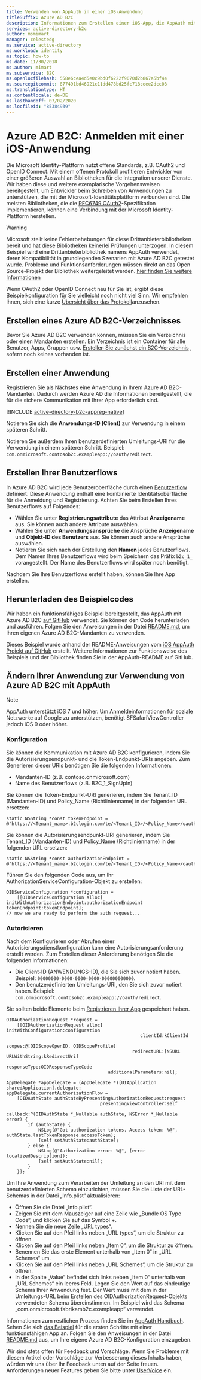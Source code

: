 ```yaml
---
title: Verwenden von AppAuth in einer iOS-Anwendung
titleSuffix: Azure AD B2C
description: Informationen zum Erstellen einer iOS-App, die AppAuth mit Azure Active Directory B2C zum Verwalten von Benutzeridentitäten und Authentifizieren von Benutzern verwendet.
services: active-directory-b2c
author: msmimart
manager: celestedg
ms.service: active-directory
ms.workload: identity
ms.topic: how-to
ms.date: 11/30/2018
ms.author: mimart
ms.subservice: B2C
ms.openlocfilehash: 558e6cea4d5e0c9bd0f6222f9070d2b867a5bf44
ms.sourcegitcommit: 877491bd46921c11dd478bd25fc718ceee2dcc08
ms.translationtype: HT
ms.contentlocale: de-DE
ms.lasthandoff: 07/02/2020
ms.locfileid: "85384939"
---
```

# <a name="azure-ad-b2c-sign-in-using-an-ios-application"></a>Azure AD B2C: Anmelden mit einer iOS-Anwendung

Die Microsoft Identity-Plattform nutzt offene Standards, z.B. OAuth2 und OpenID Connect. Mit einem offenen Protokoll profitieren Entwickler von einer größeren Auswahl an Bibliotheken für die Integration unserer Dienste. Wir haben diese und weitere exemplarische Vorgehensweisen bereitgestellt, um Entwickler beim Schreiben von Anwendungen zu unterstützen, die mit der Microsoft-Identitätsplattform verbunden sind. Die meisten Bibliotheken, die die [RFC6749 OAuth2](https://tools.ietf.org/html/rfc6749)-Spezifikation implementieren, können eine Verbindung mit der Microsoft Identity-Plattform herstellen.

> [!WARNING]
> Microsoft stellt keine Fehlerbehebungen für diese Drittanbieterbibliotheken bereit und hat diese Bibliotheken keinerlei Prüfungen unterzogen. In diesem Beispiel wird eine Drittanbieterbibliothek namens AppAuth verwendet, deren Kompatibilität in grundlegenden Szenarien mit Azure AD B2C getestet wurde. Probleme und Funktionsanforderungen müssen direkt an das Open Source-Projekt der Bibliothek weitergeleitet werden. [hier finden Sie weitere Informationen](https://docs.microsoft.com/azure/active-directory/develop/active-directory-v2-libraries)
>
>

Wenn OAuth2 oder OpenID Connect neu für Sie ist, ergibt diese Beispielkonfiguration für Sie vielleicht noch nicht viel Sinn. Wir empfehlen Ihnen, sich eine kurze [Übersicht über das Protokoll](protocols-overview.md)anzusehen.

## <a name="get-an-azure-ad-b2c-directory"></a>Erstellen eines Azure AD B2C-Verzeichnisses
Bevor Sie Azure AD B2C verwenden können, müssen Sie ein Verzeichnis oder einen Mandanten erstellen. Ein Verzeichnis ist ein Container für alle Benutzer, Apps, Gruppen usw. [Erstellen Sie zunächst ein B2C-Verzeichnis](tutorial-create-tenant.md) , sofern noch keines vorhanden ist.

## <a name="create-an-application"></a>Erstellen einer Anwendung

Registrieren Sie als Nächstes eine Anwendung in Ihrem Azure AD B2C-Mandanten. Dadurch werden Azure AD die Informationen bereitgestellt, die für die sichere Kommunikation mit Ihrer App erforderlich sind.

[!INCLUDE [active-directory-b2c-appreg-native](../../includes/active-directory-b2c-appreg-native.md)]

Notieren Sie sich die **Anwendungs-ID (Client)** zur Verwendung in einem späteren Schritt.

Notieren Sie außerdem Ihren benutzerdefinierten Umleitungs-URI für die Verwendung in einem späteren Schritt. Beispiel: `com.onmicrosoft.contosob2c.exampleapp://oauth/redirect`.

## <a name="create-your-user-flows"></a>Erstellen Ihrer Benutzerflows
In Azure AD B2C wird jede Benutzeroberfläche durch einen [Benutzerflow](user-flow-overview.md) definiert. Diese Anwendung enthält eine kombinierte Identitätsoberfläche für die Anmeldung und Registrierung. Achten Sie beim Erstellen Ihres Benutzerflows auf Folgendes:

* Wählen Sie unter **Registrierungsattribute** das Attribut **Anzeigename** aus.  Sie können auch andere Attribute auswählen.
* Wählen Sie unter **Anwendungsansprüche** die Ansprüche **Anzeigename** und **Objekt-ID des Benutzers** aus. Sie können auch andere Ansprüche auswählen.
* Notieren Sie sich nach der Erstellung den **Namen** jedes Benutzerflows. Dem Namen Ihres Benutzerflows wird beim Speichern das Präfix `b2c_1_` vorangestellt.  Der Name des Benutzerflows wird später noch benötigt.

Nachdem Sie Ihre Benutzerflows erstellt haben, können Sie Ihre App erstellen.

## <a name="download-the-sample-code"></a>Herunterladen des Beispielcodes
Wir haben ein funktionsfähiges Beispiel bereitgestellt, das AppAuth mit Azure AD B2C [auf GitHub](https://github.com/Azure-Samples/active-directory-ios-native-appauth-b2c) verwendet. Sie können den Code herunterladen und ausführen. Folgen Sie den Anweisungen in der Datei [README.md](https://github.com/Azure-Samples/active-directory-ios-native-appauth-b2c/blob/master/README.md), um Ihren eigenen Azure AD B2C-Mandanten zu verwenden.

Dieses Beispiel wurde anhand der README-Anweisungen vom [iOS AppAuth Projekt auf GitHub](https://github.com/openid/AppAuth-iOS) erstellt. Weitere Informationen zur Funktionsweise des Beispiels und der Bibliothek finden Sie in der AppAuth-README auf GitHub.

## <a name="modifying-your-app-to-use-azure-ad-b2c-with-appauth"></a>Ändern Ihrer Anwendung zur Verwendung von Azure AD B2C mit AppAuth

> [!NOTE]
> AppAuth unterstützt iOS 7 und höher.  Um Anmeldeinformationen für soziale Netzwerke auf Google zu unterstützen, benötigt SFSafariViewController jedoch iOS 9 oder höher.
>

### <a name="configuration"></a>Konfiguration

Sie können die Kommunikation mit Azure AD B2C konfigurieren, indem Sie die Autorisierungsendpunkt- und die Token-Endpunkt-URIs angeben.  Zum Generieren dieser URIs benötigen Sie die folgenden Informationen:
* Mandanten-ID (z.B. contoso.onmicrosoft.com)
* Name des Benutzerflows (z.B. B2C\_1\_SignUpIn)

Sie können die Token-Endpunkt-URI generieren, indem Sie Tenant\_ID (Mandanten-ID) und Policy\_Name (Richtlinienname) in der folgenden URL ersetzen:

```objc
static NSString *const tokenEndpoint = @"https://<Tenant_name>.b2clogin.com/te/<Tenant_ID>/<Policy_Name>/oauth2/v2.0/token";
```

Sie können die Autorisierungsendpunkt-URI generieren, indem Sie Tenant\_ID (Mandanten-ID) und Policy\_Name (Richtlinienname) in der folgenden URL ersetzen:

```objc
static NSString *const authorizationEndpoint = @"https://<Tenant_name>.b2clogin.com/te/<Tenant_ID>/<Policy_Name>/oauth2/v2.0/authorize";
```

Führen Sie den folgenden Code aus, um Ihr AuthorizationServiceConfiguration-Objekt zu erstellen:

```objc
OIDServiceConfiguration *configuration =
    [[OIDServiceConfiguration alloc] initWithAuthorizationEndpoint:authorizationEndpoint tokenEndpoint:tokenEndpoint];
// now we are ready to perform the auth request...
```

### <a name="authorizing"></a>Autorisieren

Nach dem Konfigurieren oder Abrufen einer Autorisierungsdienstkonfiguration kann eine Autorisierungsanforderung erstellt werden. Zum Erstellen dieser Anforderung benötigen Sie die folgenden Informationen:

* Die Client-ID (ANWENDUNGS-ID), die Sie sich zuvor notiert haben. Beispiel: `00000000-0000-0000-0000-000000000000`.
* Den benutzerdefinierten Umleitungs-URI, den Sie sich zuvor notiert haben. Beispiel: `com.onmicrosoft.contosob2c.exampleapp://oauth/redirect`.

Sie sollten beide Elemente beim [Registrieren Ihrer App](#create-an-application) gespeichert haben.

```objc
OIDAuthorizationRequest *request =
    [[OIDAuthorizationRequest alloc] initWithConfiguration:configuration
                                                  clientId:kClientId
                                                    scopes:@[OIDScopeOpenID, OIDScopeProfile]
                                               redirectURL:[NSURL URLWithString:kRedirectUri]
                                              responseType:OIDResponseTypeCode
                                      additionalParameters:nil];

AppDelegate *appDelegate = (AppDelegate *)[UIApplication sharedApplication].delegate;
appDelegate.currentAuthorizationFlow =
    [OIDAuthState authStateByPresentingAuthorizationRequest:request
                                   presentingViewController:self
                                                   callback:^(OIDAuthState *_Nullable authState, NSError *_Nullable error) {
        if (authState) {
            NSLog(@"Got authorization tokens. Access token: %@", authState.lastTokenResponse.accessToken);
            [self setAuthState:authState];
        } else {
            NSLog(@"Authorization error: %@", [error localizedDescription]);
            [self setAuthState:nil];
        }
    }];
```

Um Ihre Anwendung zum Verarbeiten der Umleitung an den URI mit dem benutzerdefinierten Schema einzurichten, müssen Sie die Liste der URL-Schemas in der Datei „Info.plist“ aktualisieren:
* Öffnen Sie die Datei „Info.plist“.
* Zeigen Sie mit dem Mauszeiger auf eine Zeile wie „Bundle OS Type Code“, und klicken Sie auf das Symbol \+.
* Nennen Sie die neue Zeile „URL types“.
* Klicken Sie auf den Pfeil links neben „URL types“, um die Struktur zu öffnen.
* Klicken Sie auf den Pfeil links neben „Item 0“, um die Struktur zu öffnen.
* Benennen Sie das erste Element unterhalb von „Item 0“ in „URL Schemes“ um.
* Klicken Sie auf den Pfeil links neben „URL Schemes“, um die Struktur zu öffnen.
* In der Spalte „Value“ befindet sich links neben „Item 0“ unterhalb von „URL Schemes“ ein leeres Feld.  Legen Sie den Wert auf das eindeutige Schema Ihrer Anwendung fest.  Der Wert muss mit dem in der Umleitungs-URL beim Erstellen des OIDAuthorizationRequest-Objekts verwendeten Schema übereinstimmen.  Im Beispiel wird das Schema „com.onmicrosoft.fabrikamb2c.exampleapp“ verwendet.

Informationen zum restlichen Prozess finden Sie im [AppAuth Handbuch](https://openid.github.io/AppAuth-iOS/). Sehen Sie sich [das Beispiel](https://github.com/Azure-Samples/active-directory-ios-native-appauth-b2c) für die ersten Schritte mit einer funktionsfähigen App an. Folgen Sie den Anweisungen in der Datei [README.md](https://github.com/Azure-Samples/active-directory-ios-native-appauth-b2c/blob/master/README.md) aus, um Ihre eigene Azure AD B2C-Konfiguration einzugeben.

Wir sind stets offen für Feedback und Vorschläge. Wenn Sie Probleme mit diesem Artikel oder Vorschläge zur Verbesserung dieses Inhalts haben, würden wir uns über Ihr Feedback unten auf der Seite freuen. Anforderungen neuer Features geben Sie bitte unter [UserVoice](https://feedback.azure.com/forums/169401-azure-active-directory/category/160596-b2c) ein.
